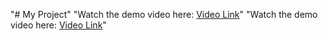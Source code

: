"# My Project" 
"Watch the demo video here: [Video Link](https://drive.google.com/file/d/1mkaqMqPgpZy1MXOa0B45GlCGBNKAeDpg/view?usp=drive_link)" 
"Watch the demo video here: [Video Link](https://drive.google.com/file/d/1mkaqMqPgpZy1MXOa0B45GlCGBNKAeDpg/view?usp=drive_link)" 

